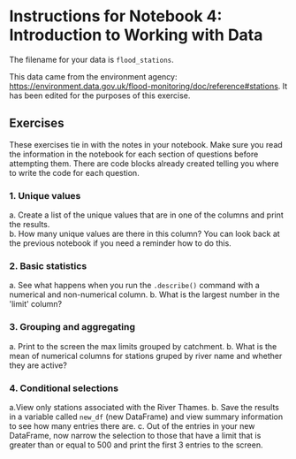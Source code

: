 # Instructions for Notebook 4: Introduction to Working with Data

The filename for your data is ```flood_stations```.

This data came from the environment agency: https://environment.data.gov.uk/flood-monitoring/doc/reference#stations. It has been edited for the purposes of this exercise. 

## Exercises
These exercises tie in with the notes in your notebook. Make sure you read the information in the notebook for each section of questions before attempting them. There are code blocks already created telling you where to write the code for each question.

### 1. Unique values
a. Create a list of the unique values that are in one of the columns and print the results.  
b. How many unique values are there in this column? You can look back at the previous notebook if you need a reminder how to do this.  

### 2. Basic statistics
a. See what happens when you run the ```.describe()``` command with a numerical and non-numerical column.
b. What is the largest number in the 'limit' column?

### 3. Grouping and aggregating
a. Print to the screen the max limits grouped by catchment. 
b. What is the mean of numerical columns for stations gruped by river name and whether they are active?

### 4. Conditional selections
a.View only stations associated with the River Thames.
b. Save the results in a variable called `new_df` (new DataFrame) and view summary information to see how many entries there are.
c. Out of the entries in your new DataFrame, now narrow the selection to those that have a limit that is greater than or equal to 500 and print the first 3 entries to the screen. 
